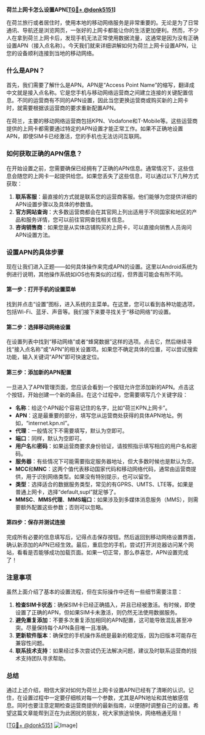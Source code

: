 **荷兰上网卡怎么设置APN[[TG💪+ @donk5151](https://t.me/s/donk5151)]**

在荷兰旅行或者居住时，使用本地的移动网络服务是非常重要的。无论是为了日常通讯、导航还是浏览网页，一张好的上网卡都能让你的生活更加便利。然而，不少人在拿到荷兰上网卡后，发现手机无法正常使用数据流量，这通常是因为没有正确设置APN（接入点名称）。今天我们就来详细讲解如何为荷兰上网卡设置APN，让您的设备顺利连接到当地的移动网络。

### 什么是APN？

首先，我们需要了解什么是APN。APN是“Access Point Name”的缩写，翻译成中文就是接入点名称。它是您手机与移动网络运营商之间建立连接的关键配置信息。不同的运营商有不同的APN设置，因此当您更换运营商或购买新的上网卡时，就需要根据该运营商的要求重新配置APN。

在荷兰，主要的移动网络运营商包括KPN、Vodafone和T-Mobile等。这些运营商提供的上网卡都需要通过特定的APN设置才能正常工作。如果不正确地设置APN，即使SIM卡已经激活，您的手机也无法访问互联网。

### 如何获取正确的APN信息？

在开始设置之前，您需要确保已经拥有了正确的APN信息。通常情况下，这些信息会随您的上网卡一起提供给您。如果您丢失了这些信息，可以通过以下几种方式获取：

1. **联系客服**：最直接的方式就是联系您的运营商客服。他们能够为您提供详细的APN设置步骤以及具体的参数值。
2. **官方网站查询**：大多数运营商都会在其官网上列出适用于不同国家和地区的产品和服务详情，您可以前往官网查找相关信息。
3. **咨询销售商**：如果您是从实体店铺购买的上网卡，可以直接向销售人员询问APN设置方法。

### 设置APN的具体步骤

现在让我们进入正题——如何具体操作来完成APN的设置。这里以Android系统为例进行说明，其他操作系统如iOS也有类似的过程，但界面可能会有所不同。

#### 第一步：打开手机的设置菜单
找到并点击“设置”图标，进入系统的主菜单。在这里，您可以看到各种功能选项，包括Wi-Fi、蓝牙、声音等。我们接下来要寻找关于“移动网络”的设置。

#### 第二步：选择移动网络设置
在设置列表中找到“移动网络”或者“蜂窝数据”这样的选项。点击它，然后继续寻找“接入点名称”或“APN”的相关设置项。如果您不确定具体的位置，可以尝试搜索功能，输入关键词“APN”即可快速定位。

#### 第三步：添加新的APN配置
一旦进入了APN管理页面，您应该会看到一个按钮允许您添加新的APN。点击这个按钮，开始创建一个新的条目。在这个过程中，您需要填写几个关键字段：

- **名称**：给这个APN起个容易记住的名字，比如“荷兰KPN上网卡”。
- **APN**：这是最重要的部分，填写您从运营商处获得的具体APN地址。例如，“internet.kpn.nl”。
- **代理**：一般情况下不需要填写，默认为空即可。
- **端口**：同样，默认为空即可。
- **用户名**和**密码**：如果运营商要求身份验证，请按照指示填写相应的用户名和密码。
- **服务器**：有些情况下可能需要指定服务器地址，但大多数时候也是默认为空。
- **MCC**和**MNC**：这两个值代表移动国家代码和移动网络代码，通常由运营商提供，用于识别网络类型。如果没有特别提示，也可以留空。
- **类型**：选择适合的数据服务类型，常见的有GPRS、UMTS、LTE等。如果是普通上网卡，选择“default,supl”就足够了。
- **MMSC**、**MMS代理**、**MMS端口**：如果涉及到多媒体消息服务（MMS），则需要额外配置这些参数；否则可以忽略。

#### 第四步：保存并测试连接
完成所有必要的信息填写后，记得点击保存按钮。然后返回到移动网络设置界面，确认新添加的APN已经生效。最后，重启您的手机，尝试打开浏览器访问某个网站，看看是否能够成功加载页面。如果一切正常，那么恭喜您，APN设置完成了！

### 注意事项

虽然上面介绍了基本的设置流程，但在实际操作中还有一些细节需要注意：

1. **检查SIM卡状态**：确保SIM卡已经正确插入，并且已经被激活。有时候，即使设置了正确的APN，但如果SIM卡未激活，则仍然无法使用数据服务。
2. **避免重复添加**：不要多次重复添加相同的APN配置，这可能导致混乱甚至冲突。尽量保持每个APN条目唯一且准确。
3. **更新软件版本**：确保您的手机操作系统是最新的稳定版，因为旧版本可能存在兼容性问题。
4. **联系技术支持**：如果经过多次尝试仍无法解决问题，建议及时联系运营商的技术支持团队寻求帮助。

### 总结

通过上述介绍，相信大家对如何为荷兰上网卡设置APN已经有了清晰的认识。记住，在设置过程中一定要仔细核对每一个参数，尤其是APN地址和其他敏感信息。同时也要注意定期检查运营商提供的最新指南，以便随时调整自己的设置。希望这篇文章能帮到正在为此困扰的朋友，祝大家旅途愉快，网络畅通无阻！

[[TG💪+ @donk5151](https://t.me/s/donk5151) ![Image](https://i.postimg.cc/rwNCRYN7/Snipaste-2025-04-30-17-27-05.png)]